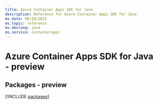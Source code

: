 ```yaml
---
title: Azure Container Apps SDK for Java
description: Reference for Azure Container Apps SDK for Java
ms.date: 06/19/2025
ms.topic: reference
ms.devlang: java
ms.service: containerapps
---
```

# Azure Container Apps SDK for Java - preview
## Packages - preview
[!INCLUDE [packages](container-apps-index.md)]